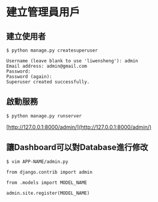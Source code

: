 # 建立管理員用戶
## 建立使用者
```
$ python manage.py createsuperuser

Username (leave blank to use 'liwensheng'): admin
Email address: admin@gmail.com
Password: 
Password (again): 
Superuser created successfully.
```
## 啟動服務
```
$ python manage.py runserver
```
[http://127.0.0.1:8000/admin/](http://127.0.0.1:8000/admin/)
## 讓Dashboard可以對Database進行修改
```
$ vim APP-NAME/admin.py

from django.contrib import admin

from .models import MODEL_NAME

admin.site.register(MODEL_NAME)
```